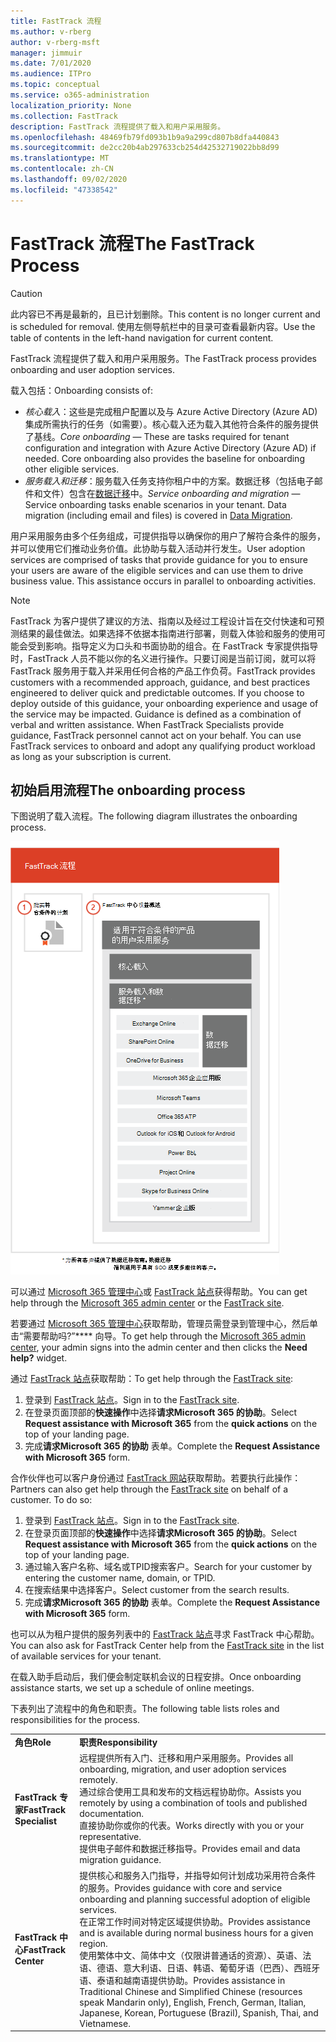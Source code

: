 ```yaml
---
title: FastTrack 流程
ms.author: v-rberg
author: v-rberg-msft
manager: jimmuir
ms.date: 7/01/2020
ms.audience: ITPro
ms.topic: conceptual
ms.service: o365-administration
localization_priority: None
ms.collection: FastTrack
description: FastTrack 流程提供了载入和用户采用服务。
ms.openlocfilehash: 48469fb79fd093b1b9a9a299cd807b8dfa440843
ms.sourcegitcommit: de2cc20b4ab297633cb254d42532719022bb8d99
ms.translationtype: MT
ms.contentlocale: zh-CN
ms.lasthandoff: 09/02/2020
ms.locfileid: "47338542"
---
```

# <a name="the-fasttrack-process"></a><span data-ttu-id="8ff32-103">FastTrack 流程</span><span class="sxs-lookup"><span data-stu-id="8ff32-103">The FastTrack Process</span></span>

> [!CAUTION]
> <span data-ttu-id="8ff32-104">此内容已不再是最新的，且已计划删除。</span><span class="sxs-lookup"><span data-stu-id="8ff32-104">This content is no longer current and is scheduled for removal.</span></span> <span data-ttu-id="8ff32-105">使用左侧导航栏中的目录可查看最新内容。</span><span class="sxs-lookup"><span data-stu-id="8ff32-105">Use the table of contents in the left-hand navigation for current content.</span></span>

<span data-ttu-id="8ff32-106">FastTrack 流程提供了载入和用户采用服务。</span><span class="sxs-lookup"><span data-stu-id="8ff32-106">The FastTrack process provides onboarding and user adoption services.</span></span> 
  
<span data-ttu-id="8ff32-107">载入包括：</span><span class="sxs-lookup"><span data-stu-id="8ff32-107">Onboarding consists of:</span></span>
  
- <span data-ttu-id="8ff32-p102">*核心载入*：这些是完成租户配置以及与 Azure Active Directory (Azure AD) 集成所需执行的任务（如需要）。核心载入还为载入其他符合条件的服务提供了基线。</span><span class="sxs-lookup"><span data-stu-id="8ff32-p102">*Core onboarding* — These are tasks required for tenant configuration and integration with Azure Active Directory (Azure AD) if needed. Core onboarding also provides the baseline for onboarding other eligible services.</span></span> 
- <span data-ttu-id="8ff32-p103">*服务载入和迁移*：服务载入任务支持你租户中的方案。数据迁移（包括电子邮件和文件）包含在[数据迁移](O365-data-migration.md)中。</span><span class="sxs-lookup"><span data-stu-id="8ff32-p103">*Service onboarding and migration* — Service onboarding tasks enable scenarios in your tenant. Data migration (including email and files) is covered in [Data Migration](O365-data-migration.md).</span></span> 
    
<span data-ttu-id="8ff32-p104">用户采用服务由多个任务组成，可提供指导以确保你的用户了解符合条件的服务，并可以使用它们推动业务价值。此协助与载入活动并行发生。</span><span class="sxs-lookup"><span data-stu-id="8ff32-p104">User adoption services are comprised of tasks that provide guidance for you to ensure your users are aware of the eligible services and can use them to drive business value. This assistance occurs in parallel to onboarding activities.</span></span>
  
> [!NOTE]
> <span data-ttu-id="8ff32-p105">FastTrack 为客户提供了建议的方法、指南以及经过工程设计旨在交付快速和可预测结果的最佳做法。如果选择不依据本指南进行部署，则载入体验和服务的使用可能会受到影响。指导定义为口头和书面协助的组合。在 FastTrack 专家提供指导时，FastTrack 人员不能以你的名义进行操作。只要订阅是当前订阅，就可以将 FastTrack 服务用于载入并采用任何合格的产品工作负荷。</span><span class="sxs-lookup"><span data-stu-id="8ff32-p105">FastTrack provides customers with a recommended approach, guidance, and best practices engineered to deliver quick and predictable outcomes. If you choose to deploy outside of this guidance, your onboarding experience and usage of the service may be impacted. Guidance is defined as a combination of verbal and written assistance. When FastTrack Specialists provide guidance, FastTrack personnel cannot act on your behalf. You can use FastTrack services to onboard and adopt any qualifying product workload as long as your subscription is current.</span></span> 
  
## <a name="the-onboarding-process"></a><span data-ttu-id="8ff32-119">初始启用流程</span><span class="sxs-lookup"><span data-stu-id="8ff32-119">The onboarding process</span></span>

<span data-ttu-id="8ff32-120">下图说明了载入流程。</span><span class="sxs-lookup"><span data-stu-id="8ff32-120">The following diagram illustrates the onboarding process.</span></span>
  
![使用载入权益的日程表](media/o365-onboarding-timeline-m365-apps.png)
  
<span data-ttu-id="8ff32-122">可以通过 [Microsoft 365 管理中心](https://go.microsoft.com/fwlink/?linkid=2032704)或 [FastTrack 站点](https://go.microsoft.com/fwlink/?linkid=780698)获得帮助。</span><span class="sxs-lookup"><span data-stu-id="8ff32-122">You can get help through the [Microsoft 365 admin center](https://go.microsoft.com/fwlink/?linkid=2032704) or the [FastTrack site](https://go.microsoft.com/fwlink/?linkid=780698).</span></span> 

<span data-ttu-id="8ff32-123">若要通过 [Microsoft 365 管理中心](https://go.microsoft.com/fwlink/?linkid=2032704)获取帮助，管理员需登录到管理中心，然后单击“需要帮助吗?”\*\*\*\* 向导。</span><span class="sxs-lookup"><span data-stu-id="8ff32-123">To get help through the [Microsoft 365 admin center](https://go.microsoft.com/fwlink/?linkid=2032704), your admin signs into the admin center and then clicks the **Need help?** widget.</span></span> 

<span data-ttu-id="8ff32-124">通过 [FastTrack 站点](https://go.microsoft.com/fwlink/?linkid=780698)获取帮助：</span><span class="sxs-lookup"><span data-stu-id="8ff32-124">To get help through the [FastTrack site](https://go.microsoft.com/fwlink/?linkid=780698):</span></span> 
1.    <span data-ttu-id="8ff32-125">登录到 [FastTrack 站点](https://go.microsoft.com/fwlink/?linkid=780698)。</span><span class="sxs-lookup"><span data-stu-id="8ff32-125">Sign in to the [FastTrack site](https://go.microsoft.com/fwlink/?linkid=780698).</span></span> 
2.    <span data-ttu-id="8ff32-126">在登录页面顶部的**快速操作**中选择**请求Microsoft 365 的协助**。</span><span class="sxs-lookup"><span data-stu-id="8ff32-126">Select **Request assistance with Microsoft 365** from the **quick actions** on the top of your landing page.</span></span>
3.    <span data-ttu-id="8ff32-127">完成**请求Microsoft 365 的协助** 表单。</span><span class="sxs-lookup"><span data-stu-id="8ff32-127">Complete the **Request Assistance with Microsoft 365** form.</span></span>
  
<span data-ttu-id="8ff32-p106">合作伙伴也可以客户身份通过 [FastTrack 网站](https://go.microsoft.com/fwlink/?linkid=780698)获取帮助。若要执行此操作：</span><span class="sxs-lookup"><span data-stu-id="8ff32-p106">Partners can also get help through the [FastTrack site](https://go.microsoft.com/fwlink/?linkid=780698) on behalf of a customer. To do so:</span></span>
1.    <span data-ttu-id="8ff32-130">登录到 [FastTrack 站点](https://go.microsoft.com/fwlink/?linkid=780698)。</span><span class="sxs-lookup"><span data-stu-id="8ff32-130">Sign in to the [FastTrack site](https://go.microsoft.com/fwlink/?linkid=780698).</span></span> 
2.    <span data-ttu-id="8ff32-131">在登录页面顶部的**快速操作**中选择**请求Microsoft 365 的协助**。</span><span class="sxs-lookup"><span data-stu-id="8ff32-131">Select **Request assistance with Microsoft 365** from the **quick actions** on the top of your landing page.</span></span>
3.    <span data-ttu-id="8ff32-132">通过输入客户名称、域名或TPID搜索客户。</span><span class="sxs-lookup"><span data-stu-id="8ff32-132">Search for your customer by entering the customer name, domain, or TPID.</span></span>
4.    <span data-ttu-id="8ff32-133">在搜索结果中选择客户。</span><span class="sxs-lookup"><span data-stu-id="8ff32-133">Select customer from the search results.</span></span>
5.    <span data-ttu-id="8ff32-134">完成**请求Microsoft 365 的协助** 表单。</span><span class="sxs-lookup"><span data-stu-id="8ff32-134">Complete the **Request Assistance with Microsoft 365** form.</span></span>
  
 <span data-ttu-id="8ff32-135">也可以从为租户提供的服务列表中的 [FastTrack 站点](https://go.microsoft.com/fwlink/?linkid=780698)寻求 FastTrack 中心帮助。</span><span class="sxs-lookup"><span data-stu-id="8ff32-135">You can also ask for FastTrack Center help from the [FastTrack site](https://go.microsoft.com/fwlink/?linkid=780698) in the list of available services for your tenant.</span></span> 
    
 <span data-ttu-id="8ff32-136">在载入助手启动后，我们便会制定联机会议的日程安排。</span><span class="sxs-lookup"><span data-stu-id="8ff32-136">Once onboarding assistance starts, we set up a schedule of online meetings.</span></span>

<span data-ttu-id="8ff32-137">下表列出了流程中的角色和职责。</span><span class="sxs-lookup"><span data-stu-id="8ff32-137">The following table lists roles and responsibilities for the process.</span></span>
    
|||
|:-----|:-----|
|<span data-ttu-id="8ff32-138">**角色**</span><span class="sxs-lookup"><span data-stu-id="8ff32-138">**Role**</span></span> <br/> |<span data-ttu-id="8ff32-139">**职责**</span><span class="sxs-lookup"><span data-stu-id="8ff32-139">**Responsibility**</span></span> <br/> |
|<span data-ttu-id="8ff32-140">**FastTrack 专家**</span><span class="sxs-lookup"><span data-stu-id="8ff32-140">**FastTrack Specialist**</span></span> <br/> |<span data-ttu-id="8ff32-141">远程提供所有入门、迁移和用户采用服务。</span><span class="sxs-lookup"><span data-stu-id="8ff32-141">Provides all onboarding, migration, and user adoption services remotely.</span></span>  <br/> <span data-ttu-id="8ff32-142">通过综合使用工具和发布的文档远程协助你。</span><span class="sxs-lookup"><span data-stu-id="8ff32-142">Assists you remotely by using a combination of tools and published documentation.</span></span> <br/> <span data-ttu-id="8ff32-143">直接协助你或你的代表。</span><span class="sxs-lookup"><span data-stu-id="8ff32-143">Works directly with you or your representative.</span></span> <br/> <span data-ttu-id="8ff32-144">提供电子邮件和数据迁移指导。</span><span class="sxs-lookup"><span data-stu-id="8ff32-144">Provides email and data migration guidance.</span></span>|
|<span data-ttu-id="8ff32-145">**FastTrack 中心**</span><span class="sxs-lookup"><span data-stu-id="8ff32-145">**FastTrack Center**</span></span>  <br/> |<span data-ttu-id="8ff32-146">提供核心和服务入门指导，并指导如何计划成功采用符合条件的服务。</span><span class="sxs-lookup"><span data-stu-id="8ff32-146">Provides guidance with core and service onboarding and planning successful adoption of eligible services.</span></span>  <br/> <span data-ttu-id="8ff32-147">在正常工作时间对特定区域提供协助。</span><span class="sxs-lookup"><span data-stu-id="8ff32-147">Provides assistance and is available during normal business hours for a given region.</span></span> <br/> <span data-ttu-id="8ff32-148">使用繁体中文、简体中文（仅限讲普通话的资源）、英语、法语、德语、意大利语、日语、韩语、葡萄牙语（巴西）、西班牙语、泰语和越南语提供协助。</span><span class="sxs-lookup"><span data-stu-id="8ff32-148">Provides assistance in Traditional Chinese and Simplified Chinese (resources speak Mandarin only), English, French, German, Italian, Japanese, Korean, Portuguese (Brazil), Spanish, Thai, and Vietnamese.</span></span>|
